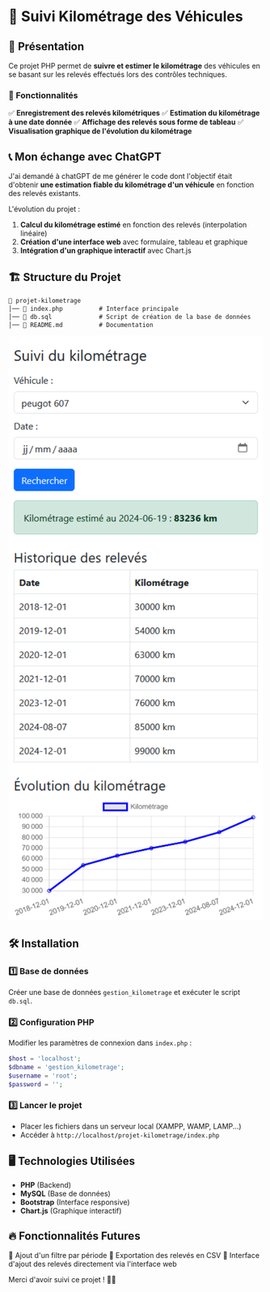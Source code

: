 # 📌 Suivi Kilométrage des Véhicules

## 🚀 Présentation
Ce projet PHP permet de **suivre et estimer le kilométrage** des véhicules en se basant sur les relevés effectués lors des contrôles techniques.

### 🎯 Fonctionnalités
✅ **Enregistrement des relevés kilométriques**
✅ **Estimation du kilométrage à une date donnée**
✅ **Affichage des relevés sous forme de tableau**
✅ **Visualisation graphique de l'évolution du kilométrage**

## 📞 Mon échange avec ChatGPT
J'ai demandé à chatGPT de me générer le code dont l'objectif était d'obtenir **une estimation fiable du kilométrage d'un véhicule** en fonction des relevés existants.

L'évolution du projet :
1. **Calcul du kilométrage estimé** en fonction des relevés (interpolation linéaire)
2. **Création d'une interface web** avec formulaire, tableau et graphique
3. **Intégration d'un graphique interactif** avec Chart.js

## 🏗 Structure du Projet
```
📂 projet-kilometrage
│── 📜 index.php          # Interface principale
│── 📜 db.sql             # Script de création de la base de données
│── 📜 README.md          # Documentation
```

<img src="image.png" alt="Aperçu du projet" width="600">

## 🛠 Installation
### 1️⃣ Base de données
Créer une base de données `gestion_kilometrage` et exécuter le script `db.sql`.

### 2️⃣ Configuration PHP
Modifier les paramètres de connexion dans `index.php` :
```php
$host = 'localhost';
$dbname = 'gestion_kilometrage';
$username = 'root';
$password = '';
```

### 3️⃣ Lancer le projet
- Placer les fichiers dans un serveur local (XAMPP, WAMP, LAMP...)
- Accéder à `http://localhost/projet-kilometrage/index.php`

## 🖥 Technologies Utilisées
- **PHP** (Backend)
- **MySQL** (Base de données)
- **Bootstrap** (Interface responsive)
- **Chart.js** (Graphique interactif)

## 🔥 Fonctionnalités Futures
🔹 Ajout d'un filtre par période
🔹 Exportation des relevés en CSV
🔹 Interface d'ajout des relevés directement via l'interface web

Merci d'avoir suivi ce projet ! 🚗💨

